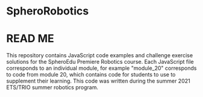 # SpheroRobotics

<h1>
  READ ME
</h1>

<p>
This repository contains JavaScript code examples and challenge exercise solutions for the SpheroEdu Premiere Robotics course. Each JavaScript file corresponds to an individual module, for example "module_20" corresponds to code from module 20, which contains code for students to use to supplement their learning. This code was written during the summer 2021 ETS/TRIO summer robotics program. 
</p>
  
